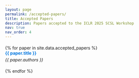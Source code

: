 ```yaml
---
layout: page
permalink: /accepted-papers/
title: Accepted Papers
description: Papers accepted to the ICLR 2025 SCSL Workshop
nav: true
nav_order: 4
---
```


<div class="accepted-papers">  
  <div class="paper-list">
    {% for paper in site.data.accepted_papers %}
      <div class="paper-item">
        <div class="paper-title" data-abstract="{{ paper.abstract }}">{{ paper.title }}</div>
        <div class="paper-authors">{{ paper.authors }}</div>
        <div class="paper-abstract">{{ paper.abstract }}</div>
      </div>
    {% endfor %}
  </div>
</div>

<script>
  document.addEventListener('DOMContentLoaded', function() {
    const paperTitles = document.querySelectorAll('.paper-title');
    const abstracts = document.querySelectorAll('.paper-abstract');
    
    // Hide all abstracts initially
    abstracts.forEach(abstract => {
      abstract.style.display = 'none';
    });
    
    // Add hover event listeners to show/hide abstracts
    paperTitles.forEach(title => {
      title.addEventListener('mouseenter', function() {
        const abstract = this.nextElementSibling.nextElementSibling;
        
        // First display the abstract to get its dimensions
        abstract.style.display = 'block';
        
        // Get the positions and dimensions
        const titleRect = this.getBoundingClientRect();
        const abstractRect = abstract.getBoundingClientRect();
        const viewportHeight = window.innerHeight;
        
        // Check if abstract would overflow the bottom of the viewport
        if (titleRect.bottom + abstractRect.height > viewportHeight) {
          // Show above
          abstract.style.bottom = '100%';
          abstract.style.top = 'auto';
        } else {
          // Show below
          abstract.style.top = '100%';
          abstract.style.bottom = 'auto';
        }
      });
      
      title.addEventListener('mouseleave', function() {
        const abstract = this.nextElementSibling.nextElementSibling;
        abstract.style.display = 'none';
      });
    });
  });
</script>

<style>
  .paper-list {
    margin-top: 20px;
  }
  
  .paper-item {
    margin-bottom: 20px;
    position: relative;
  }
  
  .paper-title {
    font-weight: bold;
    cursor: pointer;
    color: #0076df;
  }
  
  .paper-authors {
    font-style: italic;
    margin-top: 5px;
  }
  
  .paper-abstract {
    position: absolute;
    background-color: #f9f9f9;
    border: 1px solid #ddd;
    padding: 15px;
    border-radius: 5px;
    box-shadow: 0 2px 5px rgba(0,0,0,0.2);
    z-index: 100;
    max-width: 600px;
    margin: 0;
    display: none;
  }
</style> 